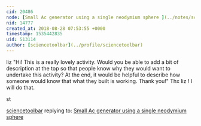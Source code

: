 ```yaml
---
cid: 20486
node: [Small Ac generator using a single neodymium sphere ](../notes/sciencetoolbar/08-23-2017/small-ac-generator-using-a-single-neodymium-sphere)
nid: 14777
created_at: 2018-08-28 07:53:55 +0000
timestamp: 1535442835
uid: 513114
author: [sciencetoolbar](../profile/sciencetoolbar)
---
```


liz  "Hi! This is a really lovely activity. Would you be able to add a bit of description at the top so that people know why they would want to undertake this activity? At the end, it would be helpful to describe how someone would know that what they built is working. Thank you!"
Thx liz ! I will do that.

st


[sciencetoolbar](../profile/sciencetoolbar) replying to: [Small Ac generator using a single neodymium sphere ](../notes/sciencetoolbar/08-23-2017/small-ac-generator-using-a-single-neodymium-sphere)

